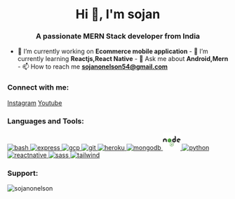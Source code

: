 <h1 align="center">Hi 👋, I'm sojan</h1>
<h3 align="center">A passionate MERN Stack developer from India</h3>

- 🔭 I’m currently working on **Ecommerce mobile application** - 🌱 I’m
currently learning **Reactjs,React Native** - 💬 Ask me about **Android,Mern** -
📫 How to reach me **sojanonelson54@gmail.com**

<h3 align="left">Connect with me:</h3>
<p align="left">
  <a href="https://instagram.com/sojxnn" target="blank">Instagram</a>
  <a href="https://www.youtube.com/Codexbit-" target="blank">Youtube</a>
</p>

<h3 align="left">Languages and Tools:</h3>
<p align="left">
  
  <a href="https://www.gnu.org/software/bash/" target="_blank" rel="noreferrer">
    <img
      src="https://www.vectorlogo.zone/logos/gnu_bash/gnu_bash-icon.svg"
      alt="bash"
      width="40"
      height="40"
    />
  </a>
  
  <a href="https://expressjs.com" target="_blank" rel="noreferrer">
    <img
      src="https://i.ibb.co/K2yzJh7/express.png"
      alt="express"
      width="40"
      height="40"
    />
  </a>
  
  <a href="https://cloud.google.com" target="_blank" rel="noreferrer">
    <img
      src="https://www.vectorlogo.zone/logos/google_cloud/google_cloud-icon.svg"
      alt="gcp"
      width="40"
      height="40"
    />
  </a>
  <a href="https://git-scm.com/" target="_blank" rel="noreferrer">
    <img
      src="https://www.vectorlogo.zone/logos/git-scm/git-scm-icon.svg"
      alt="git"
      width="40"
      height="40"
    />
  </a>
  <a href="https://heroku.com" target="_blank" rel="noreferrer">
    <img
      src="https://www.vectorlogo.zone/logos/heroku/heroku-icon.svg"
      alt="heroku"
      width="40"
      height="40"
    />
  </a>
  
  <a href="https://www.mongodb.com/" target="_blank" rel="noreferrer">
    <img
      src="https://i.ibb.co/yBJfHwn/mongodb.png"
      alt="mongodb"
      width="40"
      height="40"
    />
  </a>
  <a href="https://nodejs.org" target="_blank" rel="noreferrer">
    <img
      src="https://raw.githubusercontent.com/devicons/devicon/master/icons/nodejs/nodejs-original-wordmark.svg"
      alt="nodejs"
      width="40"
      height="40"
    />
  </a>
  <a href="https://www.python.org" target="_blank" rel="noreferrer">
    <img
      src="https://upload.wikimedia.org/wikipedia/commons/thumb/c/c3/Python-logo-notext.svg/1869px-Python-logo-notext.svg.png"
      alt="python"
      width="40"
      height="40"
    />
  </a>
  <a href="https://reactnative.dev/" target="_blank" rel="noreferrer">
    <img
      src="https://reactnative.dev/img/header_logo.svg"
      alt="reactnative"
      width="40"
      height="40"
    />
  </a>
  <a href="https://sass-lang.com" target="_blank" rel="noreferrer">
    <img
      src="https://sass-lang.com/assets/img/styleguide/seal-color.png"
      alt="sass"
      width="40"
      height="40"
    />
  </a>
  <a href="https://tailwindcss.com/" target="_blank" rel="noreferrer">
    <img
      src="https://www.vectorlogo.zone/logos/tailwindcss/tailwindcss-icon.svg"
      alt="tailwind"
      width="40"
      height="40"
    />
  </a>
</p>

<h3 align="left">Support:</h3>
<p>
  <a href="https://www.buymeacoffee.com/sojanonelson">
    <img
      align="left"
      src="https://cdn.buymeacoffee.com/buttons/v2/default-yellow.png"
      height="50"
      width="210"
      alt="sojanonelson"
  /></a>
</p>
<br /><br />
